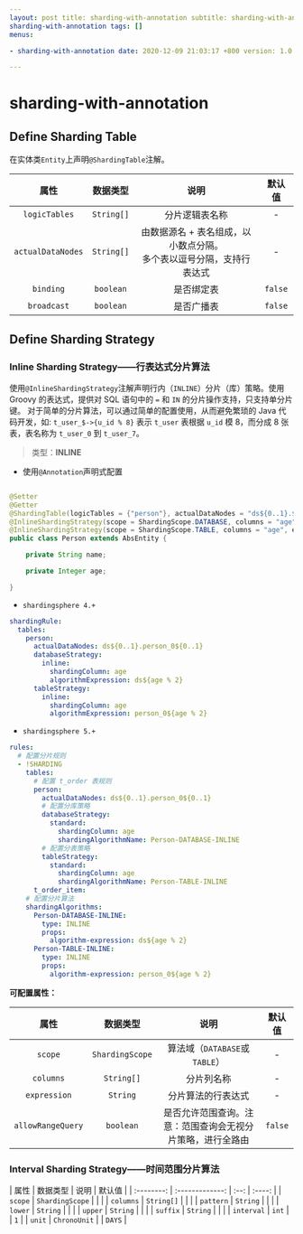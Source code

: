 ```yaml
---
layout: post title: sharding-with-annotation subtitle: sharding-with-annotation description:
sharding-with-annotation tags: []
menus:

- sharding-with-annotation date: 2020-12-09 21:03:17 +800 version: 1.0

---
```


# sharding-with-annotation

## Define Sharding Table

在实体类`Entity`上声明`@ShardingTable`注解。

|       属性        |  数据类型  |                             说明                             | 默认值  |
| :---------------: | :--------: | :----------------------------------------------------------: | :-----: |
|   `logicTables`   | `String[]` |                        分片逻辑表名称                        |    -    |
| `actualDataNodes` | `String[]` | 由数据源名 + 表名组成，以小数点分隔。<br />多个表以逗号分隔，支持行表达式 |    -    |
|     `binding`     | `boolean`  |                          是否绑定表                          | `false` |
|    `broadcast`    | `boolean`  |                          是否广播表                          | `false` |

## Define Sharding Strategy

### Inline Sharding Strategy——行表达式分片算法

使用`@InlineShardingStrategy`注解声明行内（`INLINE`）分片（库）策略。使用 Groovy 的表达式，提供对 SQL 语句中的 `=` 和 `IN`
的分片操作支持，只支持单分片键。 对于简单的分片算法，可以通过简单的配置使用，从而避免繁琐的 Java 代码开发，如: `t_user_$->{u_id % 8}` 表示 `t_user`
表根据 `u_id` 模 8，而分成 8 张表，表名称为 `t_user_0`
到 `t_user_7`。

> 类型：**INLINE**

* 使用`@Annotation`声明式配置

```java

@Setter
@Getter
@ShardingTable(logicTables = {"person"}, actualDataNodes = "ds${0..1}.${logicTable}_0${0..1}")
@InlineShardingStrategy(scope = ShardingScope.DATABASE, columns = "age", expression = "ds${age % 2}")
@InlineShardingStrategy(scope = ShardingScope.TABLE, columns = "age", expression = "${logicTable}_0${age % 2}")
public class Person extends AbsEntity {

    private String name;

    private Integer age;

}
```

* `shardingsphere 4.+`

```yaml
shardingRule:
  tables:
    person:
      actualDataNodes: ds${0..1}.person_0${0..1}
      databaseStrategy:
        inline:
          shardingColumn: age
          algorithmExpression: ds${age % 2}
      tableStrategy:
        inline:
          shardingColumn: age
          algorithmExpression: person_0${age % 2}
```

* `shardingsphere 5.+`

```yaml
rules:
  # 配置分片规则
  - !SHARDING
    tables:
      # 配置 t_order 表规则
      person:
        actualDataNodes: ds${0..1}.person_0${0..1}
        # 配置分库策略
        databaseStrategy:
          standard:
            shardingColumn: age
            shardingAlgorithmName: Person-DATABASE-INLINE
        # 配置分表策略
        tableStrategy:
          standard:
            shardingColumn: age
            shardingAlgorithmName: Person-TABLE-INLINE
      t_order_item:
    # 配置分片算法
    shardingAlgorithms:
      Person-DATABASE-INLINE:
        type: INLINE
        props:
          algorithm-expression: ds${age % 2}
      Person-TABLE-INLINE:
        type: INLINE
        props:
          algorithm-expression: person_0${age % 2}
```

**可配置属性：**

|       属性        |  数据类型  |                            说明                            | 默认值  |
| :---------------: | :--------: | :--------------------------------------------------------: | :-----: |
|      `scope`       |  `ShardingScope`  |                        算法域（`DATABASE`或`TABLE`）                        |    -    |
|     `columns`     | `String[]` |                         分片列名称                         |    -    |
|   `expression`    |  `String`  |                     分片算法的行表达式                     |    -    |
| `allowRangeQuery` | `boolean`  | 是否允许范围查询。注意：范围查询会无视分片策略，进行全路由 | `false` |

### Interval Sharding Strategy——时间范围分片算法

| 属性 | 数据类型 | 说明 | 默认值 | | :--------: | :-------------: | :--: | :----: | |  `scope`
| `ShardingScope` | | | | `columns`  |   `String[]`    | | | | `pattern`  |    `String`     | | |
|  `lower`   |    `String`     | | | |  `upper`   |    `String`     | | | |  `suffix`  |    `String`
| | | | `interval` |      `int`      | |  `1`   | |   `unit`   |  `ChronoUnit`   | | `DAYS` |

